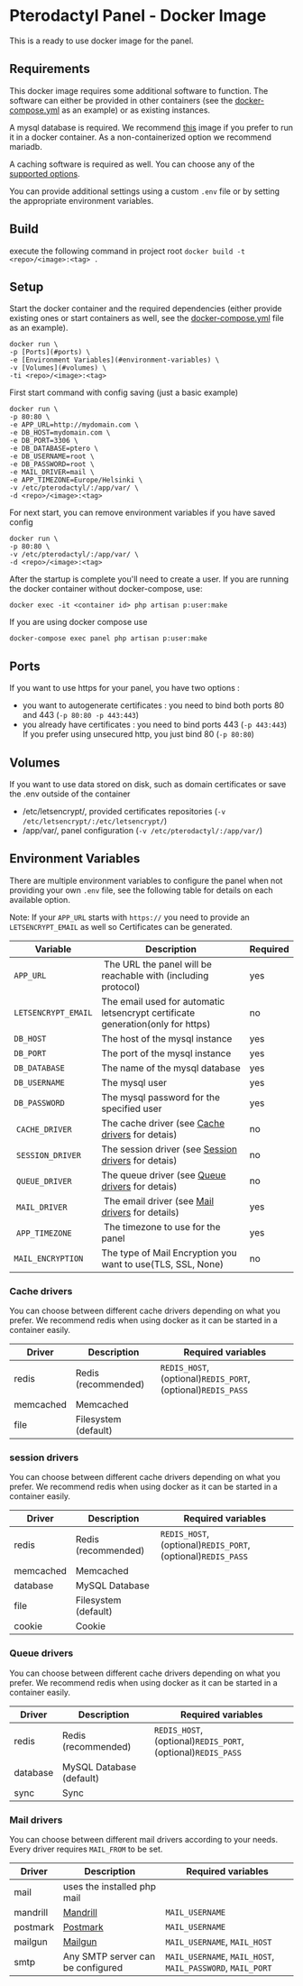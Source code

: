 # Pterodactyl Panel - Docker Image
This is a ready to use docker image for the panel.

## Requirements
This docker image requires some additional software to function. The software can either be provided in other containers (see the [docker-compose.yml](docker-compose.yml) as an example) or as existing instances.

A mysql database is required. We recommend [this](quay.io/parkervcp/mariadb-alpine) image if you prefer to run it in a docker container. As a non-containerized option we recommend mariadb.

A caching software is required as well. You can choose any of the [supported options](#cache-drivers).

You can provide additional settings using a custom `.env` file or by setting the appropriate environment variables.

## Build
execute the following command in project root
```docker build -t <repo>/<image>:<tag> .```

## Setup

Start the docker container and the required dependencies (either provide existing ones or start containers as well, see the [docker-compose.yml](docker-compose.yml) file as an example).

```
docker run \
-p [Ports](#ports) \
-e [Environment Variables](#environment-variables) \
-v [Volumes](#volumes) \
-ti <repo>/<image>:<tag>
```

First start command with config saving (just a basic example)
```
docker run \
-p 80:80 \
-e APP_URL=http://mydomain.com \
-e DB_HOST=mydomain.com \
-e DB_PORT=3306 \
-e DB_DATABASE=ptero \
-e DB_USERNAME=root \
-e DB_PASSWORD=root \
-e MAIL_DRIVER=mail \
-e APP_TIMEZONE=Europe/Helsinki \
-v /etc/pterodactyl/:/app/var/ \
-d <repo>/<image>:<tag>
```

For next start, you can remove environment variables if you have saved config
```
docker run \
-p 80:80 \
-v /etc/pterodactyl/:/app/var/ \
-d <repo>/<image>:<tag>
```

After the startup is complete you'll need to create a user.
If you are running the docker container without docker-compose, use:
```
docker exec -it <container id> php artisan p:user:make
```
If you are using docker compose use
```
docker-compose exec panel php artisan p:user:make
```

## Ports
If you want to use https for your panel, you have two options :
 - you want to autogenerate certificates : you need to bind both ports 80 and 443 (`-p 80:80 -p 443:443`)
 - you already have certificates : you need to bind ports 443 (`-p 443:443`)
If you prefer using unsecured http, you just bind 80 (`-p 80:80`)

## Volumes
If you want to use data stored on disk, such as domain certificates or save the .env outside of the container
 - /etc/letsencrypt/, provided certificates repositories (`-v /etc/letsencrypt/:/etc/letsencrypt/`)
 - /app/var/, panel configuration (`-v /etc/pterodactyl/:/app/var/`)

## Environment Variables
There are multiple environment variables to configure the panel when not providing your own `.env` file, see the following table for details on each available option.

Note: If your `APP_URL` starts with `https://` you need to provide an `LETSENCRYPT_EMAIL` as well so Certificates can be generated.

| Variable            | Description                                                                    | Required |
| ------------------- | ------------------------------------------------------------------------------ | -------- |
| `APP_URL`           | The URL the panel will be reachable with (including protocol)                  | yes      |
| `LETSENCRYPT_EMAIL` | The email used for automatic letsencrypt certificate generation(only for https)| no       |
| `DB_HOST`           | The host of the mysql instance                                                 | yes      |
| `DB_PORT`           | The port of the mysql instance                                                 | yes      |
| `DB_DATABASE`       | The name of the mysql database                                                 | yes      |
| `DB_USERNAME`       | The mysql user                                                                 | yes      |
| `DB_PASSWORD`       | The mysql password for the specified user                                      | yes      |
| `CACHE_DRIVER`      | The cache driver (see [Cache drivers](#cache-drivers) for detais)              | no       |
| `SESSION_DRIVER`    | The session driver (see [Session drivers](#session-drivers) for detais)        | no       |
| `QUEUE_DRIVER`      | The queue driver (see [Queue drivers](#queue-drivers) for detais)              | no       |
| `MAIL_DRIVER`       | The email driver (see [Mail drivers](#mail-drivers) for details)               | yes      |
| `APP_TIMEZONE`      | The timezone to use for the panel                                              | yes      |
| `MAIL_ENCRYPTION`   | The type of Mail Encryption you want to use(TLS, SSL, None)                    | no      |


### Cache drivers
You can choose between different cache drivers depending on what you prefer.
We recommend redis when using docker as it can be started in a container easily.

| Driver     | Description          | Required variables                                                      |
| ---------- | -------------------- | ----------------------------------------------------------------------- |
| redis      | Redis (recommended)  | `REDIS_HOST`, (optional)`REDIS_PORT`, (optional)`REDIS_PASS`            |
| memcached  | Memcached            |                                                                         |
| file       | Filesystem (default) |                                                                         |

### session drivers
You can choose between different cache drivers depending on what you prefer.
We recommend redis when using docker as it can be started in a container easily.

| Driver     | Description          | Required variables                                                      |
| ---------- | -------------------- | ----------------------------------------------------------------------- |
| redis      | Redis (recommended)  | `REDIS_HOST`, (optional)`REDIS_PORT`, (optional)`REDIS_PASS`            |
| memcached  | Memcached            |                                                                         |
| database   | MySQL Database       |                                                                         |
| file       | Filesystem (default) |                                                                         |
| cookie     | Cookie               |                                                                         |

### Queue drivers
You can choose between different cache drivers depending on what you prefer.
We recommend redis when using docker as it can be started in a container easily.

| Driver     | Description              | Required variables                                                      |
| ---------- | ------------------------ | ----------------------------------------------------------------------- |
| redis      | Redis (recommended)      | `REDIS_HOST`, (optional)`REDIS_PORT`, (optional)`REDIS_PASS`            |
| database   | MySQL Database (default) |                                                                         |
| sync       | Sync                     |                                                                         |

### Mail drivers
You can choose between different mail drivers according to your needs.
Every driver requires `MAIL_FROM` to be set.

| Driver   | Description                          | Required variables                                            |
| -------- | ------------------------------------ | ------------------------------------------------------------- |
| mail     | uses the installed php mail          |                                                               |
| mandrill | [Mandrill](http://www.mandrill.com/) | `MAIL_USERNAME`                                               |
| postmark | [Postmark](https://postmarkapp.com/) | `MAIL_USERNAME`                                               |
| mailgun  | [Mailgun](https://www.mailgun.com/)  | `MAIL_USERNAME`, `MAIL_HOST`                                  |
| smtp     | Any SMTP server can be configured    | `MAIL_USERNAME`, `MAIL_HOST`, `MAIL_PASSWORD`, `MAIL_PORT`    |
